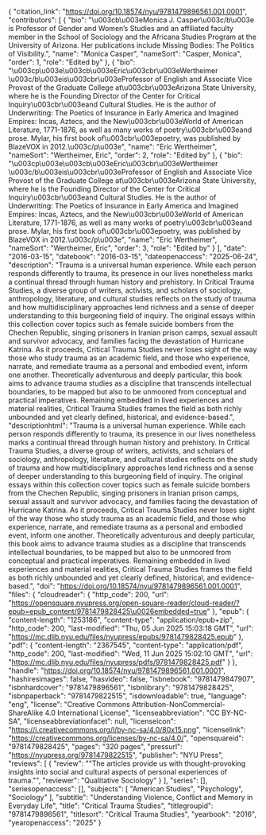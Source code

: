 {
   "citation_link": "https://doi.org/10.18574/nyu/9781479896561.001.0001",
   "contributors": [
     {
       "bio": "\u003cb\u003eMonica J. Casper\u003c/b\u003e is Professor of Gender and Women’s Studies and an affiliated faculty member in the School of Sociology and the Africana Studies Program at the University of Arizona. Her publications include Missing Bodies: The Politics of Visibility.",
       "name": "Monica Casper",
       "nameSort": "Casper, Monica",
       "order": 1,
       "role": "Edited by"
     },
     {
       "bio": "\u003cp\u003e\u003cb\u003eEric\u003cbr\u003eWertheimer \u003c/b\u003eis\u003cbr\u003eProfessor of English and Associate Vice Provost of the Graduate College at\u003cbr\u003eArizona State University, where he is the Founding Director of the Center for Critical Inquiry\u003cbr\u003eand Cultural Studies. He is the author of Underwriting: The Poetics of Insurance in Early America and Imagined Empires: Incas, Aztecs, and the New\u003cbr\u003eWorld of American Literature, 1771-1876, as well as many works of poetry\u003cbr\u003eand prose. Mylar, his first book of\u003cbr\u003epoetry, was published by BlazeVOX in 2012.\u003c/p\u003e",
       "name": "Eric Wertheimer",
       "nameSort": "Wertheimer, Eric",
       "order": 2,
       "role": "Edited by"
     },
     {
       "bio": "\u003cp\u003e\u003cb\u003eEric\u003cbr\u003eWertheimer \u003c/b\u003eis\u003cbr\u003eProfessor of English and Associate Vice Provost of the Graduate College at\u003cbr\u003eArizona State University, where he is the Founding Director of the Center for Critical Inquiry\u003cbr\u003eand Cultural Studies. He is the author of Underwriting: The Poetics of Insurance in Early America and Imagined Empires: Incas, Aztecs, and the New\u003cbr\u003eWorld of American Literature, 1771-1876, as well as many works of poetry\u003cbr\u003eand prose. Mylar, his first book of\u003cbr\u003epoetry, was published by BlazeVOX in 2012.\u003c/p\u003e",
       "name": "Eric Wertheimer",
       "nameSort": "Wertheimer, Eric",
       "order": 3,
       "role": "Edited by"
     }
   ],
   "date": "2016-03-15",
   "datebook": "2016-03-15",
   "dateopenaccess": "2025-06-24",
   "description": "Trauma is a universal human experience. While each person responds differently to trauma, its presence in our lives nonetheless marks a continual thread through human history and prehistory. In Critical Trauma Studies, a diverse group of writers, activists, and scholars of sociology, anthropology, literature, and cultural studies reflects on the study of trauma and how multidisciplinary approaches lend richness and a sense of deeper understanding to this burgeoning field of inquiry. The original essays within this collection cover topics such as female suicide bombers from the Chechen Republic, singing prisoners in Iranian prison camps, sexual assault and survivor advocacy, and families facing the devastation of Hurricane Katrina. As it proceeds, Critical Trauma Studies never loses sight of the way those who study trauma as an academic field, and those who experience, narrate, and remediate trauma as a personal and embodied event, inform one another. Theoretically adventurous and deeply particular, this book aims to advance trauma studies as a discipline that transcends intellectual boundaries, to be mapped but also to be unmoored from conceptual and practical imperatives. Remaining embedded in lived experiences and material realities, Critical Trauma Studies frames the field as both richly unbounded and yet clearly defined, historical, and evidence-based.",
   "descriptionhtml": "Trauma is a universal human experience. While each person responds differently to trauma, its presence in our lives nonetheless marks a continual thread through human history and prehistory. In Critical Trauma Studies, a diverse group of writers, activists, and scholars of sociology, anthropology, literature, and cultural studies reflects on the study of trauma and how multidisciplinary approaches lend richness and a sense of deeper understanding to this burgeoning field of inquiry. The original essays within this collection cover topics such as female suicide bombers from the Chechen Republic, singing prisoners in Iranian prison camps, sexual assault and survivor advocacy, and families facing the devastation of Hurricane Katrina. As it proceeds, Critical Trauma Studies never loses sight of the way those who study trauma as an academic field, and those who experience, narrate, and remediate trauma as a personal and embodied event, inform one another. Theoretically adventurous and deeply particular, this book aims to advance trauma studies as a discipline that transcends intellectual boundaries, to be mapped but also to be unmoored from conceptual and practical imperatives. Remaining embedded in lived experiences and material realities, Critical Trauma Studies frames the field as both richly unbounded and yet clearly defined, historical, and evidence-based.",
   "doi": "https://doi.org/10.18574/nyu/9781479896561.001.0001",
   "files": {
     "cloudreader": {
       "http_code": 200,
       "url": "https://opensquare.nyupress.org/open-square-reader/cloud-reader/?epub=epub_content/9781479828425\u0026embedded=true"
     },
     "epub": {
       "content-length": "1253186",
       "content-type": "application/epub+zip",
       "http_code": 200,
       "last-modified": "Thu, 05 Jun 2025 15:03:18 GMT",
       "url": "https://mc.dlib.nyu.edu/files/nyupress/epubs/9781479828425.epub"
     },
     "pdf": {
       "content-length": "2367545",
       "content-type": "application/pdf",
       "http_code": 200,
       "last-modified": "Wed, 11 Jun 2025 15:02:10 GMT",
       "url": "https://mc.dlib.nyu.edu/files/nyupress/pdfs/9781479828425.pdf"
     }
   },
   "handle": "https://doi.org/10.18574/nyu/9781479896561.001.0001",
   "hashiresimages": false,
   "hasvideo": false,
   "isbnebook": "9781479847907",
   "isbnhardcover": "9781479896561",
   "isbnlibrary": "9781479828425",
   "isbnpaperback": "9781479822515",
   "isdownloadable": true,
   "language": "eng",
   "license": "Creative Commons Attribution-NonCommercial-ShareAlike 4.0 International License",
   "licenseabbreviation": "CC BY-NC-SA",
   "licenseabbreviationfacet": null,
   "licenseicon": "https://i.creativecommons.org/l/by-nc-sa/4.0/80x15.png",
   "licenselink": "https://creativecommons.org/licenses/by-nc-sa/4.0/",
   "opensquareid": "9781479828425",
   "pages": "320 pages",
   "pressurl": "https://nyupress.org/9781479822515",
   "publisher": "NYU Press",
   "reviews": [
     {
       "review": "\"The articles provide us with thought-provoking insights into social and cultural aspects of personal experiences of trauma.\"",
       "reviewer": "Qualitative Sociology"
     }
   ],
   "series": [],
   "seriesopenaccess": [],
   "subjects": [
     "American Studies",
     "Psychology",
     "Sociology"
   ],
   "subtitle": "Understanding Violence, Conflict and Memory in Everyday Life",
   "title": "Critical Trauma Studies",
   "titlegroupid": "9781479896561",
   "titlesort": "Critical Trauma Studies",
   "yearbook": "2016",
   "yearopenaccess": "2025"
 }
